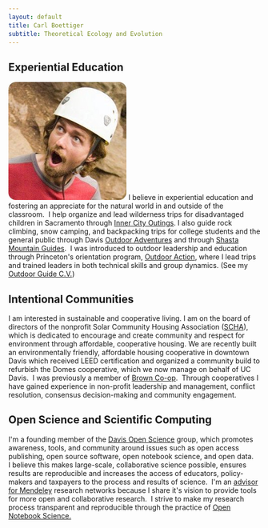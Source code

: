 ```yaml
---
layout: default
title: Carl Boettiger 
subtitle: Theoretical Ecology and Evolution 
---
```


Experiential Education
----------------------
![floatright](assets/img/ohno.jpg) I believe in experiential education and fostering an appreciate for the natural world in and outside of the classroom.  I help organize and lead wilderness trips for disadvantaged children in Sacramento through [Inner City Outings](http://ico.sierraclub.org/sacramento/).  I also guide rock climbing, snow camping, and backpacking trips for college students and the general public through Davis <a href="http://campusrecreation.ucdavis.edu/outdoor_adventures/">Outdoor Adventures</a> and through <a href="http://www.shastaguides.com">Shasta Mountain Guides</a>.  I was introduced to outdoor leadership and education through Princeton's orientation program, <a href="http://www.princeton.edu/%7Eoa/index.shtml">Outdoor Action</a>, where I lead trips and trained leaders in both technical skills and group dynamics. (See my <a href="http://www.carlboettiger.info/wp-content/uploads/2011/07/climbingcv.pdf">Outdoor Guide C.V.</a>)


Intentional Communities
-----------------------
I am interested in sustainable and cooperative living. I am on the board of directors of the nonprofit Solar Community Housing Association (<a href="http://schadavis.org">SCHA</a>), which is dedicated to encourage and create community and respect for  environment through affordable, cooperative housing.  We are recently built an environmentally friendly, affordable housing cooperative in downtown Davis which received LEED certification and organized a community build to refurbish the Domes cooperative, which we now manage on behalf of UC Davis.   I was previously a member of <a href="http://www.princeton.edu/%7Ebrwncoop/"> Brown Co-op</a>.  Through cooperatives I have gained experience in non-profit leadership and management, conflict resolution, consensus decision-making and community engagement.

Open Science and Scientific Computing
-------------------------------------

I'm a founding member of the <a href="http://openwetware.org/wiki/UC_Davis_Open_Science">Davis Open Science</a> group, which promotes awareness, tools, and community around issues such as open access publishing, open source software, open notebook science, and open data.   I believe this makes large-scale, collaborative science possible, ensures results are reproducible and increases the access of educators, policy-makers and taxpayers to the process and results of science.  I'm an <a href="http://www.mendeley.com/profiles/carl-boettiger">advisor for Mendeley</a> research networks because I share it's vision to provide tools for more open and collaborative research.  I strive to make my research process transparent and reproducible through the practice of <a href="http://www.carlboettiger.info/archives/211">Open Notebook Science.</a>


